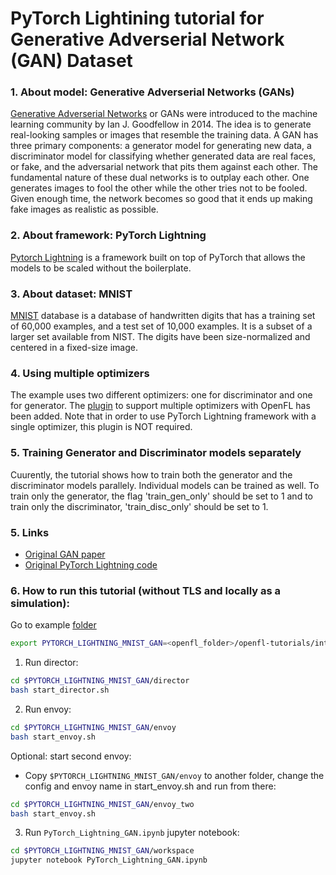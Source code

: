 # PyTorch Lightining tutorial for Generative Adverserial Network (GAN) Dataset

### 1. About model: Generative Adverserial Networks (GANs)
[Generative Adverserial Networks](https://arxiv.org/abs/1406.2661) or GANs were introduced to the machine learning community by Ian J. Goodfellow in 2014. The idea is to generate real-looking samples or images that resemble the training data. A GAN has three primary components: a generator model for generating new data, a discriminator model for classifying whether generated data are real faces, or fake, and the adversarial network that pits them against each other. The fundamental nature of these dual networks is to outplay each other. One generates images to fool the other while the other tries not to be fooled. Given enough time, the network becomes so good that it ends up making fake images as realistic as possible.

### 2. About framework: PyTorch Lightning
[Pytorch Lightning](https://www.pytorchlightning.ai/) is a framework built on top of PyTorch that allows the models to be scaled without the boilerplate.

### 3. About dataset: MNIST
[MNIST](http://yann.lecun.com/exdb/mnist/) database is a database of handwritten digits that has a training set of 60,000 examples, and a test set of 10,000 examples. It is a subset of a larger set available from NIST. The digits have been size-normalized and centered in a fixed-size image.

### 4. Using multiple optimizers
The example uses two different optimizers: one for discriminator and one for generator. The [plugin](workspace/plugin_for_multiple_optimizers.py) to support multiple optimizers with OpenFL has been added. Note that in order to use PyTorch Lightning framework with a single optimizer, this plugin is NOT required.

### 5. Training Generator and Discriminator models separately
Cuurently, the tutorial shows how to train both the generator and the discriminator models parallely. Individual models can be trained as well. To train only the generator, the flag 'train_gen_only' should be set to 1 and to train only the discriminator, 'train_disc_only' should be set to 1.

### 5. Links
* [Original GAN paper](https://arxiv.org/abs/1406.2661)
* [Original PyTorch Lightning code](https://pytorch-lightning.readthedocs.io/en/stable/notebooks/lightning_examples/basic-gan.html)

### 6. How to run this tutorial (without TLS and locally as a simulation):

Go to example [folder](./)
```sh
export PYTORCH_LIGHTNING_MNIST_GAN=<openfl_folder>/openfl-tutorials/interactive_api/PyTorch_Lightning_MNIST_GAN
```

1. Run director:
```sh
cd $PYTORCH_LIGHTNING_MNIST_GAN/director
bash start_director.sh
```

2. Run envoy:
```sh
cd $PYTORCH_LIGHTNING_MNIST_GAN/envoy
bash start_envoy.sh
```

Optional: start second envoy:
 - Copy `$PYTORCH_LIGHTNING_MNIST_GAN/envoy` to another folder, change the config and envoy name in start_envoy.sh and run from there:
```sh
cd $PYTORCH_LIGHTNING_MNIST_GAN/envoy_two
bash start_envoy.sh
```

3. Run `PyTorch_Lightning_GAN.ipynb` jupyter notebook:
```sh
cd $PYTORCH_LIGHTNING_MNIST_GAN/workspace
jupyter notebook PyTorch_Lightning_GAN.ipynb
```
